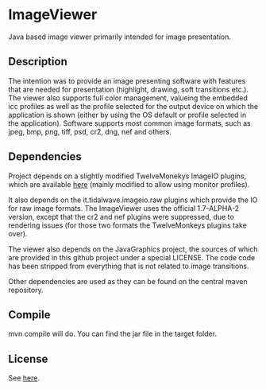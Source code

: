 # ImageViewer
Java based image viewer primarily intended for image presentation.

## Description
The intention was to provide an image presenting software with features that
are needed for presentation (highlight, drawing, soft transitions etc.). The
viewer also supports full color management, valueing the embedded icc profiles
as well as the profile selected for the output device on which the application
is shown (either by using the OS default or profile selected in the application).
Software supports most common image formats, such as jpeg, bmp, png, tiff, psd, 
cr2, dng, nef and others.

## Dependencies
Project depends on a slightly modified TwelveMonekys ImageIO plugins, which are
available [here](https://github.com/jbobnar/TwelveMonkeys) (mainly modified to 
allow using monitor profiles). 

It also depends on the it.tidalwave.imageio.raw plugins which provide the IO
for raw image formats. The ImageViewer uses the official 1.7-ALPHA-2 version, 
except that the cr2 and nef plugins were suppressed, due to rendering issues
(for those two formats the TwelveMonkeys plugins take over).

The viewer also depends on the JavaGraphics project, the sources of which are
provided in this github project under a special LICENSE. The code code has been
stripped from everything that is not related to image transitions.

Other dependencies are used as they can be found on the central maven repository.

## Compile
mvn compile will do. You can find the jar file in the target folder.

## License
See [here](https://github.com/jbobnar/ImageViewer/blob/master/ImageViewer/lib/LICENSE.info).
